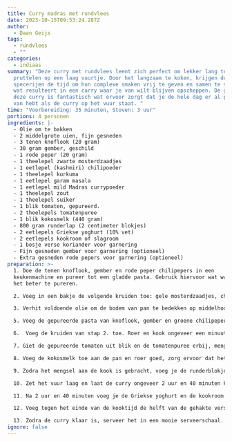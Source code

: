 ```yaml
---
title: Curry madras met rundvlees
date: 2023-10-15T09:53:24.287Z
author:
  - Daan Geijs
tags:
  - rundvlees
  - ""
categories:
  - indiaas
summary: "Deze curry met rundvlees leent zich perfect om lekker lang te laten
  pruttelen op een laag vuurtje. Door het langzaam te koken, krijgen de
  specerijen de tijd om hun complexe smaken vrij te geven en samen te smelten,
  wat resulteert in een curry waar je van wilt blijven opscheppen. De geur van
  deze curry is fantastisch wat ervoor zorgt dat je de hele dag er al plezier
  van hebt als de curry op het vuur staat. "
time: "Voorbereiding: 35 minuten, Stoven: 3 uur"
portions: 4 personen
ingredients: |-
  - Olie om te bakken
  - 2 middelgrote uien, fijn gesneden
  - 3 tenen knoflook (20 gram)
  - 30 gram gember, geschild
  - 1 rode peper (20 gram)
  - 1 theelepel zwarte mosterdzaadjes
  - 1 eetlepel (kashmiri) chilipoeder
  - 1 theelepel kurkuma
  - 1 eetlepel garam masala
  - 1 eetlepel mild Madras currypoeder
  - 1 theelepel zout
  - 1 theelepel suiker
  - 1 blik tomaten, gepureerd.
  - 2 theelepels tomatenpuree
  - 1 blik kokosmelk (440 gram)
  - 800 gram runderlap (2 centimeter blokjes)
  - 2 eetlepels Griekse yoghurt (10% vet)
  - 2 eetlepels kookroom of slagroom
  - 1 bosje verse koriander voor garnering
  - Fijn gesneden gember voor garnering (optioneel)
  - Extra gesneden rode pepers voor garnering (optioneel)
preparation: >-
  1. Doe de tenen knoflook, gember en rode peper chilipepers in een
  keukenmachine en pureer tot een gladde pasta. Gebruik hiervoor wat water om
  het beter te pureren.

  2. Voeg in een bakje de volgende kruiden toe: gele mosterdzaadjes, chilipoeder, kurkuma, garam masala, Madras currypoeder, zout en de suiker.

  3. Verhit voldoende olie om de bodem van pan te bedekken op middelhoog vuur. Voeg de fijn gesneden uien toe en bak tot ze goudbruin zijn, dit zou ongeveer 5 minuten moeten duren.

  5. Voeg de gepureerde pasta van knoflook, gember en groene chilipepers toe aan de pan en bak deze een minuut mee.

  6.  Voeg de kruiden van stap 2. toe. Roer en kook ongeveer een minuut. Als het mengsel begint uit te drogen, voeg dan een scheutje water toe om te voorkomen dat de kruiden verbranden of blus het met een soeplepel indiaase basissaus (zie ander recept).

  7. Giet de gepureerde tomaten uit blik en de tomatenpuree erbij, meng goed met het kruidenmengsel.

  8. Voeg de kokosmelk toe aan de pan en roer goed, zorg ervoor dat het mengsel volledig is gecombineerd.

  9. Zodra het mengsel aan de kook is gebracht, voeg je de runderblokjes toe, roer goed om ervoor te zorgen dat het vlees goed is bedekt met de masala-basis. Dek de pan af met een deksel.

  10. Zet het vuur laag en laat de curry ongeveer 2 uur en 40 minuten koken. De saus moet iets inkoken en het vlees moet mals worden.

  11. Na 2 uur en 40 minuten voeg je de Griekse yoghurt en de kookroom toe aan de curry. Roer goed en laat de curry nog 20 minuten onbedekt koken of tot de saus voldoende is ingedikt.

  12. Voeg tegen het einde van de kooktijd de helft van de gehakte verse koriander toe.

  13. Zodra de curry klaar is, serveer het in een mooie serveerschaal. Garneer met de resterende verse koriander, en indien gewenst, extra fijn gesneden gember en rode peper.
ignore: false
---
```

